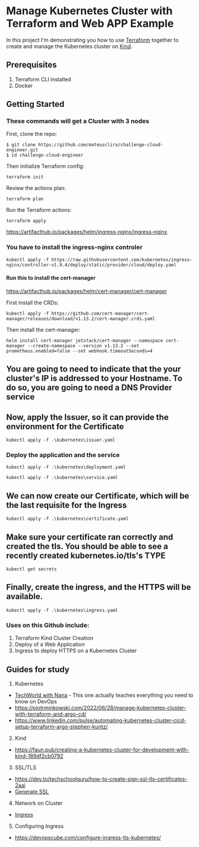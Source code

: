 # Manage Kubernetes Cluster with Terraform and Web APP Example

In this project I'm demonstrating you how to use [Terraform](https://www.terraform.io/) together to create and manage the Kubernetes cluster on [Kind](https://kind.sigs.k8s.io/).

## Prerequisites
1. Terraform CLI installed
2. Docker

## Getting Started

### These commands will get a Cluster with 3 nodes

First, clone the repo:
```shell
$ git clone https://github.com/mateusclira/challenge-cloud-engineer.git
$ cd challenge-cloud-engineer
```

Then initialize Terraform config: 
```shell
terraform init
```

Review the actions plan: 
```shell
terraform plan
```

Run the Terraform actions: 
```shell
terraform apply
```

https://artifacthub.io/packages/helm/ingress-nginx/ingress-nginx

### You have to install the ingress-nginx controler 
```shell 
kubectl apply -f https://raw.githubusercontent.com/kubernetes/ingress-nginx/controller-v1.9.4/deploy/static/provider/cloud/deploy.yaml
```

#### Run this to install the cert-manager

https://artifacthub.io/packages/helm/cert-manager/cert-manager

First install the CRDs:
```shell 
kubectl apply -f https://github.com/cert-manager/cert-manager/releases/download/v1.13.2/cert-manager.crds.yaml
```
Then install the cert-manager:
```shell 
helm install cert-manager jetstack/cert-manager --namespace cert-manager --create-namespace --version v1.13.2 --set prometheus.enabled=false --set webhook.timeoutSeconds=4
```

## You are going to need to indicate that the your cluster's IP is addressed to your Hostname. To do so, you are going to need a DNS Provider service


## Now, apply the Issuer, so it can provide the environment for the Certificate
```shell 
kubectl apply -f .\kubernetes\issuer.yaml 
```

### Deploy the application and the service
```shell 
kubectl apply -f .\kubernetes\deployment.yaml 
```
```shell 
kubectl apply -f .\kubernetes\service.yaml
```

## We can now create our Certificate, which will be the last requisite for the Ingress
```shell 
kubectl apply -f .\kubernetes\certificate.yaml
```

## Make sure your certificate ran correctly and created the tls. You should be able to see a recently created kubernetes.io/tls's TYPE
```shell 
kubectl get secrets
```

## Finally, create the ingress, and the HTTPS will be available.
```shell 
kubectl apply -f .\kubernetes\ingress.yaml
```

### Uses on this Github include:
1. Terraform Kind Cluster Creation
2. Deploy of a Web Application
3. Ingress to deploy HTTPS on a Kubernetes Cluster


## Guides for study 

1. Kubernetes
- [TechWorld with Nana](https://www.youtube.com/c/techworldwithnana) - This one actually teaches everything you need to know on DevOps
- https://piotrminkowski.com/2022/06/28/manage-kubernetes-cluster-with-terraform-and-argo-cd/
- https://www.linkedin.com/pulse/automating-kubernetes-cluster-cicd-setup-terraform-argo-stephen-kuntz/

2. Kind
- https://faun.pub/creating-a-kubernetes-cluster-for-development-with-kind-189df2cb0792

3. SSL/TLS
- https://dev.to/techschoolguru/how-to-create-sign-ssl-tls-certificates-2aai
- [Generate SSL](https://phoenixnap.com/kb/kubernetes-ssl-certificates)

4. Network on Cluster
- [Ingress](https://kubernetes.io/docs/concepts/services-networking/ingress/)

5. Configuring Ingress
- https://devopscube.com/configure-ingress-tls-kubernetes/

